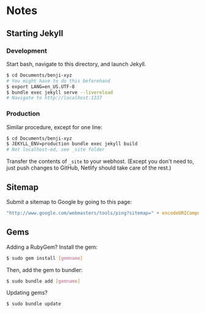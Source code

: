 # Notes

## Starting Jekyll

### Development

Start bash, navigate to this directory, and launch Jekyll.
```bash
$ cd Documents/benji-xyz
# You might have to do this beforehand
$ export LANG=en_US.UTF-8
$ bundle exec jekyll serve --livereload
# Navigate to http://localhost:1337
```

### Production
Similar procedure, except for one line:
```bash
$ cd Documents/benji-xyz
$ JEKYLL_ENV=production bundle exec jekyll build
# Not localhost-ed, see _site folder
```
Transfer the contents of `_site` to your webhost. (Except you don't need to,
just push changes to GitHub, Netlify should take care of the rest.)


## Sitemap
Submit a sitemap to Google by going to this page:
```js
"http://www.google.com/webmasters/tools/ping?sitemap=" + encodeURIComponent('https://benjic.xyz/sitemap.xml')
```

## Gems
Adding a RubyGem?
Install the gem:
```bash
$ sudo gem install [gemname]
```
Then, add the gem to bundler:
```bash
$ sudo bundle add [gemname]
```
Updating gems?
```bash
$ sudo bundle update
```
